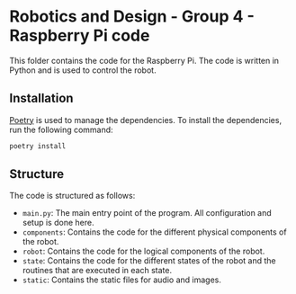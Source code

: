 # Robotics and Design - Group 4 - Raspberry Pi code

This folder contains the code for the Raspberry Pi. The code is written in Python and is used to control the robot.

## Installation

[Poetry](https://python-poetry.org/) is used to manage the dependencies. To install the dependencies, run the following command:

```bash
poetry install
```

## Structure

The code is structured as follows:

- `main.py`: The main entry point of the program. All configuration and setup is done here.
- `components`: Contains the code for the different physical components of the robot.
- `robot`: Contains the code for the logical components of the robot.
- `state`: Contains the code for the different states of the robot and the routines that are executed in each state.
- `static`: Contains the static files for audio and images.
